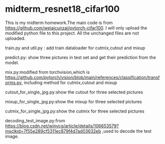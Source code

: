 # midterm_resnet18_cifar100

This is my midterm homework.The main code is from https://github.com/weiaicunzai/pytorch-cifar100. I will only upload the modified python file to this project. All the unchanged files are not uploaded.

train.py and util.py : add train dataloader for cutmix,cutout and mixup

predict.py: show three pictures in test set and get their prediction from the model.

mix.py:modified from torchvision,which is https://github.com/pytorch/vision/blob/main/references/classification/transforms.py, including method for cutmix,cutout and mixup

cutout_for_single_jpg.py:show the cutout for three selected pictures

mixup_for_single_jpg.py:show the mixup for three selected pictures

cutmix_for_single_jpg.py:show the cutmix for three selected pictures

decoding_test_image.py:from https://blog.csdn.net/winycg/article/details/106653579?msclkid=7f55e289cf5311ec879f4d7ad03632eb ,used to decode the test image.
